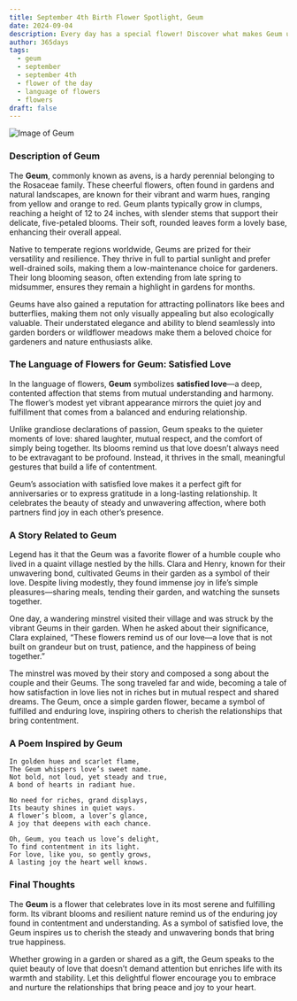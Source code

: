 ```yaml
---
title: September 4th Birth Flower Spotlight, Geum
date: 2024-09-04
description: Every day has a special flower! Discover what makes Geum unique as today’s birth flower and its symbolic meaning.
author: 365days
tags:
  - geum
  - september
  - september 4th
  - flower of the day
  - language of flowers
  - flowers
draft: false
---
```


![Image of Geum](https://cdn.pixabay.com/photo/2016/02/02/02/12/baemmu-1174683_1280.jpg#center)


### Description of Geum

The **Geum**, commonly known as avens, is a hardy perennial belonging to the Rosaceae family. These cheerful flowers, often found in gardens and natural landscapes, are known for their vibrant and warm hues, ranging from yellow and orange to red. Geum plants typically grow in clumps, reaching a height of 12 to 24 inches, with slender stems that support their delicate, five-petaled blooms. Their soft, rounded leaves form a lovely base, enhancing their overall appeal.

Native to temperate regions worldwide, Geums are prized for their versatility and resilience. They thrive in full to partial sunlight and prefer well-drained soils, making them a low-maintenance choice for gardeners. Their long blooming season, often extending from late spring to midsummer, ensures they remain a highlight in gardens for months.

Geums have also gained a reputation for attracting pollinators like bees and butterflies, making them not only visually appealing but also ecologically valuable. Their understated elegance and ability to blend seamlessly into garden borders or wildflower meadows make them a beloved choice for gardeners and nature enthusiasts alike.

### The Language of Flowers for Geum: Satisfied Love

In the language of flowers, **Geum** symbolizes **satisfied love**—a deep, contented affection that stems from mutual understanding and harmony. The flower’s modest yet vibrant appearance mirrors the quiet joy and fulfillment that comes from a balanced and enduring relationship.

Unlike grandiose declarations of passion, Geum speaks to the quieter moments of love: shared laughter, mutual respect, and the comfort of simply being together. Its blooms remind us that love doesn’t always need to be extravagant to be profound. Instead, it thrives in the small, meaningful gestures that build a life of contentment.

Geum’s association with satisfied love makes it a perfect gift for anniversaries or to express gratitude in a long-lasting relationship. It celebrates the beauty of steady and unwavering affection, where both partners find joy in each other’s presence.

### A Story Related to Geum

Legend has it that the Geum was a favorite flower of a humble couple who lived in a quaint village nestled by the hills. Clara and Henry, known for their unwavering bond, cultivated Geums in their garden as a symbol of their love. Despite living modestly, they found immense joy in life’s simple pleasures—sharing meals, tending their garden, and watching the sunsets together.

One day, a wandering minstrel visited their village and was struck by the vibrant Geums in their garden. When he asked about their significance, Clara explained, “These flowers remind us of our love—a love that is not built on grandeur but on trust, patience, and the happiness of being together.”

The minstrel was moved by their story and composed a song about the couple and their Geums. The song traveled far and wide, becoming a tale of how satisfaction in love lies not in riches but in mutual respect and shared dreams. The Geum, once a simple garden flower, became a symbol of fulfilled and enduring love, inspiring others to cherish the relationships that bring contentment.

### A Poem Inspired by Geum

```
In golden hues and scarlet flame,  
The Geum whispers love’s sweet name.  
Not bold, not loud, yet steady and true,  
A bond of hearts in radiant hue.  

No need for riches, grand displays,  
Its beauty shines in quiet ways.  
A flower’s bloom, a lover’s glance,  
A joy that deepens with each chance.  

Oh, Geum, you teach us love’s delight,  
To find contentment in its light.  
For love, like you, so gently grows,  
A lasting joy the heart well knows.  
```

### Final Thoughts

The **Geum** is a flower that celebrates love in its most serene and fulfilling form. Its vibrant blooms and resilient nature remind us of the enduring joy found in contentment and understanding. As a symbol of satisfied love, the Geum inspires us to cherish the steady and unwavering bonds that bring true happiness.

Whether growing in a garden or shared as a gift, the Geum speaks to the quiet beauty of love that doesn’t demand attention but enriches life with its warmth and stability. Let this delightful flower encourage you to embrace and nurture the relationships that bring peace and joy to your heart.
